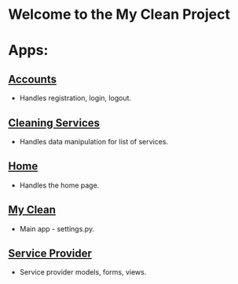 # Welcome to the My Clean Project

# Apps:

## [Accounts](accounts/)
- Handles registration, login, logout.

## [Cleaning Services](cleaning_services/)
- Handles data manipulation for list of services.

## [Home](home/)
- Handles the home page. 

## [My Clean](myclean/)
- Main app - settings.py.

## [Service Provider](service_provider/)
- Service provider models, forms, views.